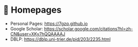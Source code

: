 # 📎 Homepages
- Personal Pages: https://7gzq.github.io
- Google Scholar: https://scholar.google.com/citations?hl=zh-CN&user=XKy7hQQAAAAJ
- DBLP: https://dblp.uni-trier.de/pid/203/2235.html
